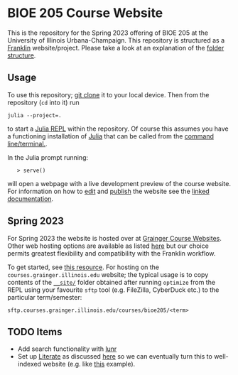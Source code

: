 # BIOE 205 Course Website

This is the repository for the Spring 2023 offering of BIOE 205 at the
University of Illinois Urbana-Champaign. This
repository is structured as a [Franklin](https://github.com/tlienart/Franklin.jl)
website/project. Please take a look at an explanation of the [folder
structure](https://franklinjl.org/workflow/#folder_structure). 

## Usage 

To use this repository; [git
clone](https://www.w3docs.com/learn-git/git-clone.html) it to your local
device. Then from the repository (`cd` into it) run

`julia --project=.`

to start a [Julia REPL](https://docs.julialang.org/en/v1/stdlib/REPL/) within
the repository. Of course this assumes you have a functioning installation of
[Julia](https://julialang.org/downloads/) that can be called from the 
[command line/terminal.](https://julialang.org/downloads/platform/).

In the Julia prompt running:

```> using Franklin
   > serve()
```

will open a webpage with a live development preview of the course website. For
information on how to [edit](https://franklinjl.org/syntax/markdown/) and 
[publish](https://franklinjl.org/workflow/deploy/) the website see the 
[linked documentation](https://franklinjl.org/).

## Spring 2023

For Spring 2023 the website is hosted over at [Grainger Course
Websites](https://courses.grainger.illinois.edu/). Other web hosting options
are available as listed
[here](https://engrit.illinois.edu/services/website-hosting-design/course-website-hosting)
but our choice permits greatest flexibility and compatibility with the
Franklin workflow. 

To get started, see [this resource](https://answers.uillinois.edu/illinois.engineering/page.php?id=80882). For
hosting on the `courses.grainger.illinois.edu` website; the typical usage is to
copy contents of the
[`__site/`](https://franklinjl.org/workflow/deploy/#deploying_on_an_existing_web_server)
folder obtained after running `optimize` from the REPL using your favourite
`sftp` tool (e.g. FileZilla, CyberDuck etc.) to the particular term/semester:

```sftp.courses.grainger.illinois.edu/courses/bioe205/<term>```


## TODO Items

 - Add search functionality with [lunr](https://franklinjl.org/extras/lunr/)
 - Set up [Literate](https://github.com/fredrikekre/Literate.jl) as discussed
   [here](https://franklinjl.org/extras/literate/) so we can eventually turn
   this to well-indexed website (e.g. like
   [this](https://juliaai.github.io/DataScienceTutorials.jl/) example).
